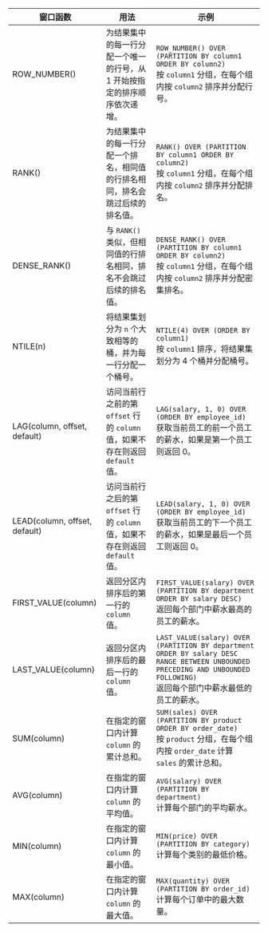 | 窗口函数 | 用法 | 示例 |
| ----------- | -------------- | ------------ |
| ROW_NUMBER() | 为结果集中的每一行分配一个唯一的行号，从 1 开始按指定的排序顺序依次递增。 | `ROW_NUMBER() OVER (PARTITION BY column1 ORDER BY column2)` <br> 按 `column1` 分组，在每个组内按 `column2` 排序并分配行号。 |
| RANK() | 为结果集中的每一行分配一个排名，相同值的行排名相同，排名会跳过后续的排名值。 | `RANK() OVER (PARTITION BY column1 ORDER BY column2)` <br> 按 `column1` 分组，在每个组内按 `column2` 排序并分配排名。 |
| DENSE_RANK() | 与 `RANK()` 类似，但相同值的行排名相同，排名不会跳过后续的排名值。 | `DENSE_RANK() OVER (PARTITION BY column1 ORDER BY column2)` <br> 按 `column1` 分组，在每个组内按 `column2` 排序并分配密集排名。 |
| NTILE(n) | 将结果集划分为 `n` 个大致相等的桶，并为每一行分配一个桶号。 | `NTILE(4) OVER (ORDER BY column1)` <br> 按 `column1` 排序，将结果集划分为 4 个桶并分配桶号。 |
| LAG(column, offset, default) | 访问当前行之前的第 `offset` 行的 `column` 值，如果不存在则返回 `default` 值。 | `LAG(salary, 1, 0) OVER (ORDER BY employee_id)` <br> 获取当前员工的前一个员工的薪水，如果是第一个员工则返回 0。 |
| LEAD(column, offset, default) | 访问当前行之后的第 `offset` 行的 `column` 值，如果不存在则返回 `default` 值。 | `LEAD(salary, 1, 0) OVER (ORDER BY employee_id)` <br> 获取当前员工的下一个员工的薪水，如果是最后一个员工则返回 0。 |
| FIRST_VALUE(column) | 返回分区内排序后的第一行的 `column` 值。 | `FIRST_VALUE(salary) OVER (PARTITION BY department ORDER BY salary DESC)` <br> 返回每个部门中薪水最高的员工的薪水。 |
| LAST_VALUE(column) | 返回分区内排序后的最后一行的 `column` 值。 | `LAST_VALUE(salary) OVER (PARTITION BY department ORDER BY salary DESC RANGE BETWEEN UNBOUNDED PRECEDING AND UNBOUNDED FOLLOWING)` <br> 返回每个部门中薪水最低的员工的薪水。 |
| SUM(column) | 在指定的窗口内计算 `column` 的累计总和。 | `SUM(sales) OVER (PARTITION BY product ORDER BY order_date)` <br> 按 `product` 分组，在每个组内按 `order_date` 计算 `sales` 的累计总和。 |
| AVG(column) | 在指定的窗口内计算 `column` 的平均值。 | `AVG(salary) OVER (PARTITION BY department)` <br> 计算每个部门的平均薪水。 |
| MIN(column) | 在指定的窗口内计算 `column` 的最小值。 | `MIN(price) OVER (PARTITION BY category)` <br> 计算每个类别的最低价格。 |
| MAX(column) | 在指定的窗口内计算 `column` 的最大值。 | `MAX(quantity) OVER (PARTITION BY order_id)` <br> 计算每个订单中的最大数量。 |
